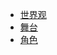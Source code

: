 <!-- 侧边栏 -->

- [世界观](/pages/world.md)
- [舞台](/pages/arase.md)
- [角色](/pages/character.md)
<!-- 略 -->